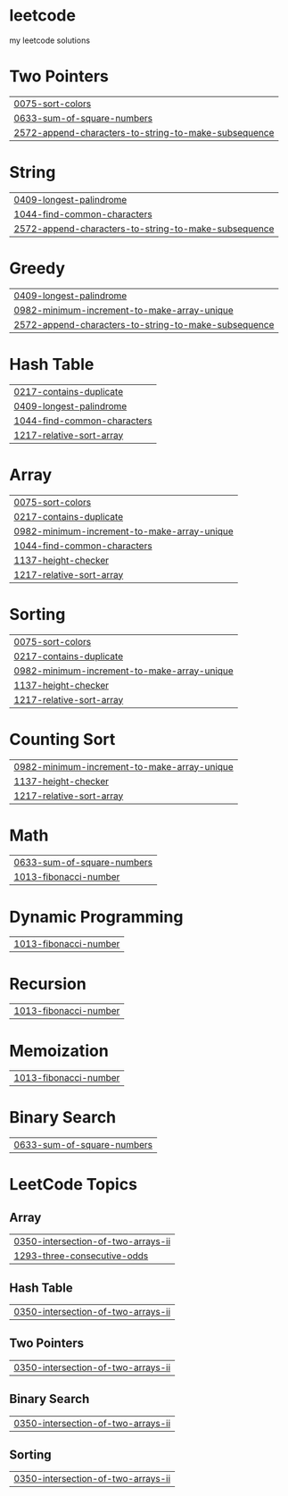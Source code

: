 # leetcode
my leetcode solutions


# Two Pointers
|  |
| ------- |
| [0075-sort-colors](https://github.com/Shresth0903/leetcode/tree/master/0075-sort-colors) |
| [0633-sum-of-square-numbers](https://github.com/Shresth0903/leetcode/tree/master/0633-sum-of-square-numbers) |
| [2572-append-characters-to-string-to-make-subsequence](https://github.com/Shresth0903/leetcode/tree/master/2572-append-characters-to-string-to-make-subsequence) |
# String
|  |
| ------- |
| [0409-longest-palindrome](https://github.com/Shresth0903/leetcode/tree/master/0409-longest-palindrome) |
| [1044-find-common-characters](https://github.com/Shresth0903/leetcode/tree/master/1044-find-common-characters) |
| [2572-append-characters-to-string-to-make-subsequence](https://github.com/Shresth0903/leetcode/tree/master/2572-append-characters-to-string-to-make-subsequence) |
# Greedy
|  |
| ------- |
| [0409-longest-palindrome](https://github.com/Shresth0903/leetcode/tree/master/0409-longest-palindrome) |
| [0982-minimum-increment-to-make-array-unique](https://github.com/Shresth0903/leetcode/tree/master/0982-minimum-increment-to-make-array-unique) |
| [2572-append-characters-to-string-to-make-subsequence](https://github.com/Shresth0903/leetcode/tree/master/2572-append-characters-to-string-to-make-subsequence) |
# Hash Table
|  |
| ------- |
| [0217-contains-duplicate](https://github.com/Shresth0903/leetcode/tree/master/0217-contains-duplicate) |
| [0409-longest-palindrome](https://github.com/Shresth0903/leetcode/tree/master/0409-longest-palindrome) |
| [1044-find-common-characters](https://github.com/Shresth0903/leetcode/tree/master/1044-find-common-characters) |
| [1217-relative-sort-array](https://github.com/Shresth0903/leetcode/tree/master/1217-relative-sort-array) |
# Array
|  |
| ------- |
| [0075-sort-colors](https://github.com/Shresth0903/leetcode/tree/master/0075-sort-colors) |
| [0217-contains-duplicate](https://github.com/Shresth0903/leetcode/tree/master/0217-contains-duplicate) |
| [0982-minimum-increment-to-make-array-unique](https://github.com/Shresth0903/leetcode/tree/master/0982-minimum-increment-to-make-array-unique) |
| [1044-find-common-characters](https://github.com/Shresth0903/leetcode/tree/master/1044-find-common-characters) |
| [1137-height-checker](https://github.com/Shresth0903/leetcode/tree/master/1137-height-checker) |
| [1217-relative-sort-array](https://github.com/Shresth0903/leetcode/tree/master/1217-relative-sort-array) |
# Sorting
|  |
| ------- |
| [0075-sort-colors](https://github.com/Shresth0903/leetcode/tree/master/0075-sort-colors) |
| [0217-contains-duplicate](https://github.com/Shresth0903/leetcode/tree/master/0217-contains-duplicate) |
| [0982-minimum-increment-to-make-array-unique](https://github.com/Shresth0903/leetcode/tree/master/0982-minimum-increment-to-make-array-unique) |
| [1137-height-checker](https://github.com/Shresth0903/leetcode/tree/master/1137-height-checker) |
| [1217-relative-sort-array](https://github.com/Shresth0903/leetcode/tree/master/1217-relative-sort-array) |
# Counting Sort
|  |
| ------- |
| [0982-minimum-increment-to-make-array-unique](https://github.com/Shresth0903/leetcode/tree/master/0982-minimum-increment-to-make-array-unique) |
| [1137-height-checker](https://github.com/Shresth0903/leetcode/tree/master/1137-height-checker) |
| [1217-relative-sort-array](https://github.com/Shresth0903/leetcode/tree/master/1217-relative-sort-array) |
# Math
|  |
| ------- |
| [0633-sum-of-square-numbers](https://github.com/Shresth0903/leetcode/tree/master/0633-sum-of-square-numbers) |
| [1013-fibonacci-number](https://github.com/Shresth0903/leetcode/tree/master/1013-fibonacci-number) |
# Dynamic Programming
|  |
| ------- |
| [1013-fibonacci-number](https://github.com/Shresth0903/leetcode/tree/master/1013-fibonacci-number) |
# Recursion
|  |
| ------- |
| [1013-fibonacci-number](https://github.com/Shresth0903/leetcode/tree/master/1013-fibonacci-number) |
# Memoization
|  |
| ------- |
| [1013-fibonacci-number](https://github.com/Shresth0903/leetcode/tree/master/1013-fibonacci-number) |
# Binary Search
|  |
| ------- |
| [0633-sum-of-square-numbers](https://github.com/Shresth0903/leetcode/tree/master/0633-sum-of-square-numbers) |
<!---LeetCode Topics Start-->
# LeetCode Topics
## Array
|  |
| ------- |
| [0350-intersection-of-two-arrays-ii](https://github.com/Shresth0903/leetcode/tree/master/0350-intersection-of-two-arrays-ii) |
| [1293-three-consecutive-odds](https://github.com/Shresth0903/leetcode/tree/master/1293-three-consecutive-odds) |
## Hash Table
|  |
| ------- |
| [0350-intersection-of-two-arrays-ii](https://github.com/Shresth0903/leetcode/tree/master/0350-intersection-of-two-arrays-ii) |
## Two Pointers
|  |
| ------- |
| [0350-intersection-of-two-arrays-ii](https://github.com/Shresth0903/leetcode/tree/master/0350-intersection-of-two-arrays-ii) |
## Binary Search
|  |
| ------- |
| [0350-intersection-of-two-arrays-ii](https://github.com/Shresth0903/leetcode/tree/master/0350-intersection-of-two-arrays-ii) |
## Sorting
|  |
| ------- |
| [0350-intersection-of-two-arrays-ii](https://github.com/Shresth0903/leetcode/tree/master/0350-intersection-of-two-arrays-ii) |
<!---LeetCode Topics End-->